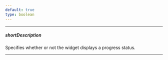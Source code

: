 ```yaml
---
default: true
type: boolean
---
```

---
##### shortDescription
Specifies whether or not the widget displays a progress status.

---
